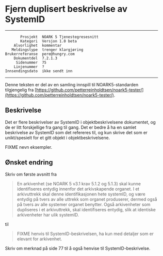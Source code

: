Fjern duplisert beskrivelse av SystemID
=======================================

 ------------------  ---------------------------------
           Prosjekt  NOARK 5 Tjenestegresesnitt
           Kategori  Versjon 1.0 beta
        Alvorlighet  kommentar
       Meldingstype  trenger klargjøring
    Brukerreferanse  pere@hungry.com
        Dokumentdel  7.2.1.3
         Sidenummer  75
        Linjenummer  ?
    Innsendingsdato  ikke sendt inn
 ------------------  ---------------------------------

Denne teksten er del av en samling innspill til NOARK5-standarden
tilgjengelig fra [https://github.com/petterreinholdtsen/noark5-tester/](https://github.com/petterreinholdtsen/noark5-tester/).

Beskrivelse
-----------

Det er flere beskrivelser av SystemID i objektbeskrivelsene
dokumentet, og de er litt forskjellige fra gang til gang.  Det er
bedre å ha en samlet beskrivelse av SystemID som det refereres til, og
kun skrive det som er unikt/spesielt for et gitt objekt i
objektbeskrivelsene.

FIXME nevn eksempler.

Ønsket endring
--------------

Skriv om første avsnitt fra

> En arkivenhet (se NOARK 5 v3.1 krav 5.1.2 og 5.1.3) skal kunne
> identifiseres entydig innenfor det arkivskapende organet. I et
> arkivuttrekk skal denne identifikasjonen hete systemID, og være
> entydig på tvers av alle uttrekk som organet produserer, dermed også
> på tvers av alle systemer organet benytter. Også arkivenheter som
> dupliseres i et arkivuttrekk, skal identifiseres entydig, slik at
> identiske arkivenheter har ulik systemID.

til

> FIXME henvis til SystemID-beskrivelsen, ha kun med detaljer som er
> elevant for arkivenhet.

Skriv om merknad på side 77 til å også henvise til SystemID-beskrivelse.
